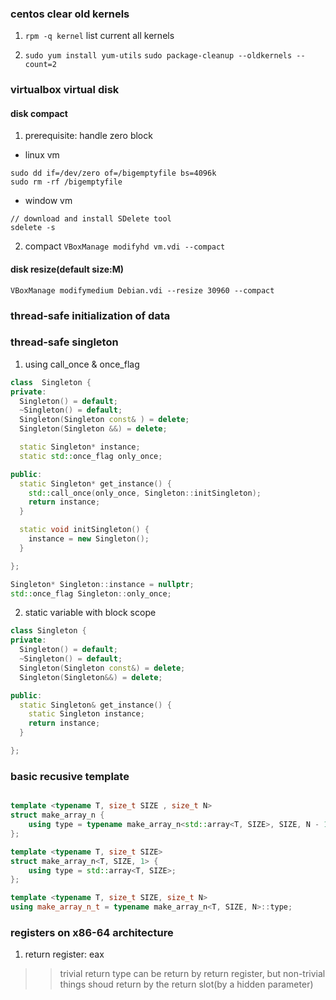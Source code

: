 ### centos clear old kernels
1. `rpm -q kernel`
    list current all kernels

2. `sudo yum install yum-utils`
    `sudo package-cleanup --oldkernels --count=2`


### virtualbox virtual disk
#### disk compact
1. prerequisite: handle zero block
- linux vm
```
sudo dd if=/dev/zero of=/bigemptyfile bs=4096k
sudo rm -rf /bigemptyfile
```

- window vm
```
// download and install SDelete tool
sdelete -s

```

2. compact
`VBoxManage modifyhd vm.vdi --compact`

#### disk resize(default size:M)
`VBoxManage modifymedium Debian.vdi --resize 30960 --compact`


### thread-safe initialization of data

### thread-safe singleton
1. using call_once & once_flag
```cpp
class  Singleton {
private:
  Singleton() = default;
  ~Singleton() = default;
  Singleton(Singleton const& ) = delete;
  Singleton(Singleton &&) = delete;

  static Singleton* instance;
  static std::once_flag only_once;

public:
  static Singleton* get_instance() {
    std::call_once(only_once, Singleton::initSingleton);
    return instance;
  }

  static void initSingleton() {
    instance = new Singleton();
  }

};

Singleton* Singleton::instance = nullptr;
std::once_flag Singleton::only_once;

```

2. static variable with block scope
```cpp
class Singleton {
private:
  Singleton() = default;
  ~Singleton() = default;
  Singleton(Singleton const&) = delete;
  Singleton(Singleton&&) = delete;

public:
  static Singleton& get_instance() {
    static Singleton instance;
    return instance;
  }

};
```

### basic recusive template
```cpp

template <typename T, size_t SIZE , size_t N>
struct make_array_n {
    using type = typename make_array_n<std::array<T, SIZE>, SIZE, N - 1>::type;
};

template <typename T, size_t SIZE>
struct make_array_n<T, SIZE, 1> {
    using type = std::array<T, SIZE>;
};

template <typename T, size_t SIZE, size_t N>
using make_array_n_t = typename make_array_n<T, SIZE, N>::type;

```

<!--
### c++ initialization
not to image [c++ initialization](/images/cpp_init.jpg) -->

### registers on x86-64 architecture
1. return register: eax
>> trivial return type can be return by return register, but non-trivial things
shoud return by the return slot(by a hidden parameter)